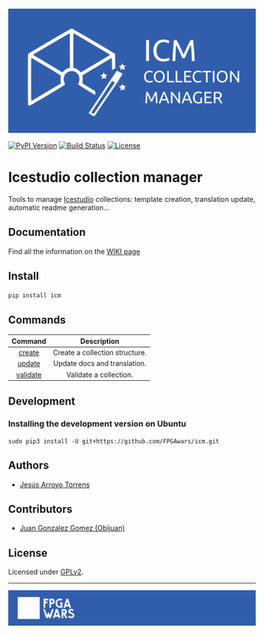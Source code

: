 ![](https://github.com/FPGAwars/icm/raw/master/wiki/Logo/icm-github.svg)

[![PyPI Version][pypi-image]][pypi-url]
[![Build Status][build-image]][build-url]
[![License][license-image]][license-url]


# Icestudio collection manager

Tools to manage [Icestudio](https://github.com/FPGAwars) collections: template creation, translation update, automatic readme generation...

## Documentation

Find all the information on the [WIKI page](https://github.com/FPGAwars/icm/wiki)  

## Install

```bash
pip install icm
```

## Commands

|  Command   | Description |
|:----------:|:-----------:|
| [create](https://github.com/FPGAwars/icm/wiki#icm-create) | Create a collection structure. |
| [update](https://github.com/FPGAwars/icm/wiki#icm-update) | Update docs and translation. |
| [validate](https://github.com/FPGAwars/icm/wiki#icm-validate) | Validate a collection. |

## Development

### Installing the development version on Ubuntu

```
sudo pip3 install -U git+https://github.com/FPGAwars/icm.git
```


## Authors

* [Jesús Arroyo Torrens](https://github.com/Jesus89)

## Contributors

* [Juan Gonzalez Gomez (Obijuan)](https://github.com/Obijuan)  

## License

Licensed under [GPLv2](http://opensource.org/licenses/GPL-2.0).

------
![](https://github.com/FPGAwars/icestudio-wiki/raw/main/Logos/fgpawars-banner.svg)

<!-- Badges -->
[pypi-image]: https://img.shields.io/pypi/v/icm
[pypi-url]: https://pypi.org/project/icm/
[build-image]: https://github.com/FPGAwars/icm/actions/workflows/build.yml/badge.svg
[build-url]: https://github.com/FPGAwars/icm/actions/workflows/build.yml
[license-image]: http://img.shields.io/:license-gpl-blue.svg
[license-url]: (http://opensource.org/licenses/GPL-2.0)
